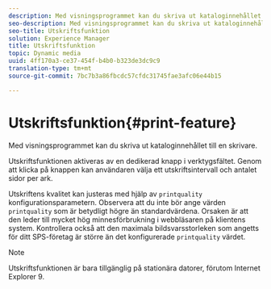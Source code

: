 ```yaml
---
description: Med visningsprogrammet kan du skriva ut kataloginnehållet till en skrivare.
seo-description: Med visningsprogrammet kan du skriva ut kataloginnehållet till en skrivare.
seo-title: Utskriftsfunktion
solution: Experience Manager
title: Utskriftsfunktion
topic: Dynamic media
uuid: 4ff170a3-ce37-454f-b4b0-b323de3dc9c9
translation-type: tm+mt
source-git-commit: 7bc7b3a86fbcdc57cfdc31745fae3afc06e44b15

---
```



# Utskriftsfunktion{#print-feature}

Med visningsprogrammet kan du skriva ut kataloginnehållet till en skrivare.

Utskriftsfunktionen aktiveras av en dedikerad knapp i verktygsfältet. Genom att klicka på knappen kan användaren välja ett utskriftsintervall och antalet sidor per ark.

Utskriftens kvalitet kan justeras med hjälp av `printquality` konfigurationsparametern. Observera att du inte bör ange värden `printquality` som är betydligt högre än standardvärdena. Orsaken är att den leder till mycket hög minnesförbrukning i webbläsaren på klientens system. Kontrollera också att den maximala bildsvarsstorleken som angetts för ditt SPS-företag är större än det konfigurerade `printquality` värdet.

>[!NOTE]
>
>Utskriftsfunktionen är bara tillgänglig på stationära datorer, förutom Internet Explorer 9.

